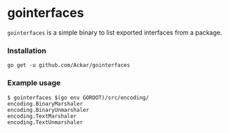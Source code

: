 # gointerfaces

`gointerfaces` is a simple binary to list exported interfaces from a package.

### Installation

```
go get -u github.com/Ackar/gointerfaces
```

### Example usage

```
$ gointerfaces $(go env GOROOT)/src/encoding/
encoding.BinaryMarshaler
encoding.BinaryUnmarshaler
encoding.TextMarshaler
encoding.TextUnmarshaler
```